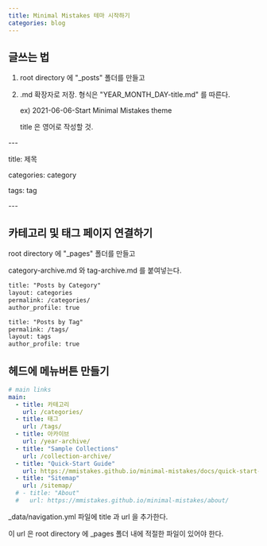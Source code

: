 ```yaml
---
title: Minimal Mistakes 테마 시작하기
categories: blog
---
```


## 글쓰는 법

1. root directory 에 "_posts" 폴더를 만들고 

2. .md 확장자로 저장. 형식은 "YEAR_MONTH_DAY-title.md" 를 따른다.

   ex) 2021-06-06-Start Minimal Mistakes theme

   title 은 영어로 작성할 것.

\-\-\-

title: 제목

categories: category

tags: tag

\-\-\-

## 카테고리 및 태그 페이지 연결하기

root directory 에 "_pages" 폴더를 만들고

category-archive.md 와 tag-archive.md 를 붙여넣는다.

```html
title: "Posts by Category"
layout: categories
permalink: /categories/
author_profile: true
```

```html
title: "Posts by Tag"
permalink: /tags/
layout: tags
author_profile: true
```

## 헤드에 메뉴버튼 만들기

```yaml
# main links
main:
  - title: 카테고리
    url: /categories/
  - title: 태그
    url: /tags/
  - title: 아카이브
    url: /year-archive/
  - title: "Sample Collections"
    url: /collection-archive/
  - title: "Quick-Start Guide"
    url: https://mmistakes.github.io/minimal-mistakes/docs/quick-start-guide/
  - title: "Sitemap"
    url: /sitemap/
  # - title: "About"
  #   url: https://mmistakes.github.io/minimal-mistakes/about/
```

_data/navigation.yml 파일에 title 과 url 을 추가한다.

이 url 은 root directory 에 _pages 폴더 내에 적절한 파일이 있어야 한다.
